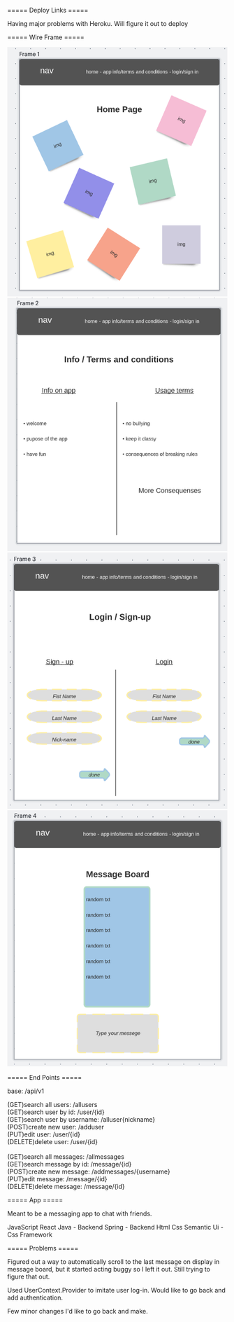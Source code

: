 ===== Deploy Links =====

Having major problems with Heroku. Will figure it out to deploy


===== Wire Frame =====

![ScreenShot](/src/components/images/wireFrame1.png)
![ScreenShot](/src/components/images/wireFrame2.png)
![ScreenShot](/src/components/images/wireFrame3.png)
![ScreenShot](/src/components/images/wireFrame4.png)


===== End Points =====

base: /api/v1

(GET)search all users: /allusers <br>
(GET)search user by id: /user/{id} <br>
(GET)search user by username: /alluser{nickname} <br>
(POST)create new user: /adduser <br>
(PUT)edit user: /user/{id} <br>
(DELETE)delete user: /user/{id} <br>
<br>
(GET)search all messages: /allmessages <br>
(GET)search message by id: /message/{id} <br>
(POST)create new message: /addmessages/{username} <br>
(PUT)edit message: /message/{id} <br>
(DELETE)delete message: /message/{id} <br>


===== App =====

Meant to be a messaging app to chat with friends.

JavaScript
React
Java - Backend
Spring - Backend
Html
Css
Semantic Ui - Css Framework


===== Problems =====

Figured out a way to automatically scroll to the last message on display in message board, but it started acting buggy so I left it out. Still trying to figure that out. 

Used UserContext.Provider to imitate user log-in. Would like to go back and add authentication.

Few minor changes I'd like to go back and make.